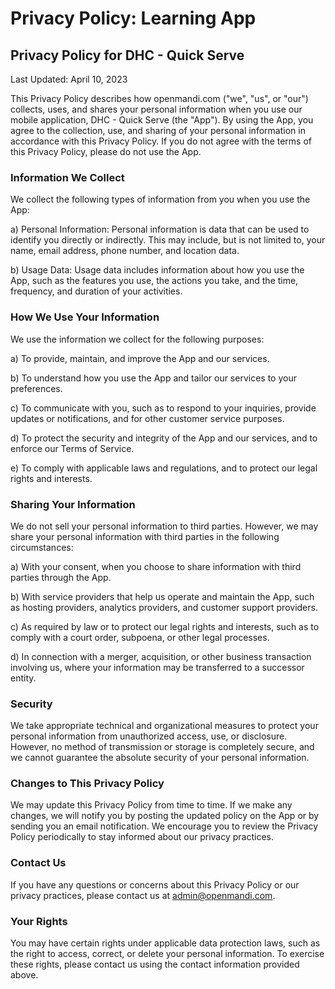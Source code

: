 # Privacy Policy: Learning App #
## Privacy Policy for DHC - Quick Serve
Last Updated: April 10, 2023

This Privacy Policy describes how openmandi.com ("we", "us", or "our") collects, uses, and shares your personal information when you use our mobile application, DHC - Quick Serve (the "App"). By using the App, you agree to the collection, use, and sharing of your personal information in accordance with this Privacy Policy. If you do not agree with the terms of this Privacy Policy, please do not use the App.

### Information We Collect
We collect the following types of information from you when you use the App:

a) Personal Information: Personal information is data that can be used to identify you directly or indirectly. This may include, but is not limited to, your name, email address, phone number, and location data.

b) Usage Data: Usage data includes information about how you use the App, such as the features you use, the actions you take, and the time, frequency, and duration of your activities.

### How We Use Your Information
We use the information we collect for the following purposes:

a) To provide, maintain, and improve the App and our services.

b) To understand how you use the App and tailor our services to your preferences.

c) To communicate with you, such as to respond to your inquiries, provide updates or notifications, and for other customer service purposes.

d) To protect the security and integrity of the App and our services, and to enforce our Terms of Service.

e) To comply with applicable laws and regulations, and to protect our legal rights and interests.

### Sharing Your Information
We do not sell your personal information to third parties. However, we may share your personal information with third parties in the following circumstances:

a) With your consent, when you choose to share information with third parties through the App.

b) With service providers that help us operate and maintain the App, such as hosting providers, analytics providers, and customer support providers.

c) As required by law or to protect our legal rights and interests, such as to comply with a court order, subpoena, or other legal processes.

d) In connection with a merger, acquisition, or other business transaction involving us, where your information may be transferred to a successor entity.

### Security
We take appropriate technical and organizational measures to protect your personal information from unauthorized access, use, or disclosure. However, no method of transmission or storage is completely secure, and we cannot guarantee the absolute security of your personal information.

### Changes to This Privacy Policy
We may update this Privacy Policy from time to time. If we make any changes, we will notify you by posting the updated policy on the App or by sending you an email notification. We encourage you to review the Privacy Policy periodically to stay informed about our privacy practices.

### Contact Us
If you have any questions or concerns about this Privacy Policy or our privacy practices, please contact us at admin@openmandi.com.

### Your Rights
You may have certain rights under applicable data protection laws, such as the right to access, correct, or delete your personal information. To exercise these rights, please contact us using the contact information provided above.
